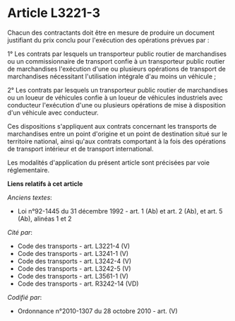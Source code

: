 # Article L3221-3

Chacun des contractants doit être en mesure de produire un document justifiant du prix conclu pour l'exécution des opérations
prévues par :

1° Les contrats par lesquels un transporteur public routier de marchandises ou un commissionnaire de transport confie à un
transporteur public routier de marchandises l'exécution d'une ou plusieurs opérations de transport de marchandises
nécessitant l'utilisation intégrale d'au moins un véhicule ;

2° Les contrats par lesquels un transporteur public routier de marchandises ou un loueur de véhicules confie à un loueur de
véhicules industriels avec conducteur l'exécution d'une ou plusieurs opérations de mise à disposition d'un véhicule avec
conducteur.

Ces dispositions s'appliquent aux contrats concernant les transports de marchandises entre un point d'origine et un point de
destination situé sur le territoire national, ainsi qu'aux contrats comportant à la fois des opérations de transport
intérieur et de transport international.

Les modalités d'application du présent article sont précisées par voie réglementaire.

**Liens relatifs à cet article**

_Anciens textes_:

  - Loi n°92-1445 du 31 décembre 1992 - art. 1 (Ab) et art. 2 (Ab), et art. 5 (Ab), alinéas 1 et 2

_Cité par_:

  - Code des transports - art. L3221-4 (V)
  - Code des transports - art. L3241-1 (V)
  - Code des transports - art. L3242-4 (V)
  - Code des transports - art. L3242-5 (V)
  - Code des transports - art. L3561-1 (V)
  - Code des transports - art. R3242-14 (VD)

_Codifié par_:

  - Ordonnance n°2010-1307 du 28 octobre 2010 - art. (V)
